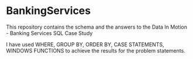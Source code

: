 # BankingServices

This repository contains the schema and the answers to the Data In Motion - Banking Services SQL Case Study

I have used WHERE, GROUP BY, ORDER BY, CASE STATEMENTS, WINDOWS FUNCTIONS to achieve the results for the problem statements.
